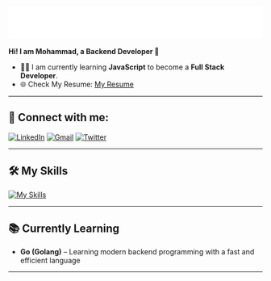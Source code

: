 
<div align="center">
    <img src="./header.svg" alt="Amir Alizadeh">
</div>


**Hi! I am Mohammad, a Backend Developer 🚀**

- 👨‍💻 I am currently learning **JavaScript** to become a **Full Stack Developer**.
- 🌐 Check My Resume: [My Resume]("./resume.pdf")

---

## 🚀 Connect with me:
[![LinkedIn](https://skillicons.dev/icons?i=linkedin)](https://www.linkedin.com/in/mohammadsjamal/)
[![Gmail](https://skillicons.dev/icons?i=gmail)](mailto:mohammad.s.jamal13@gmail.com)
[![Twitter](https://skillicons.dev/icons?i=twitter)](https://twitter.com/mamadinit)

---

## 🛠️ My Skills

[![My Skills](https://skillicons.dev/icons?i=py,js,go,flask,django,postgres,mysql,rabbitmq,redis,linux,git,github,docker)](https://skillicons.dev)

---

## 📚 Currently Learning
- **Go (Golang)** – Learning modern backend programming with a fast and efficient language
---


